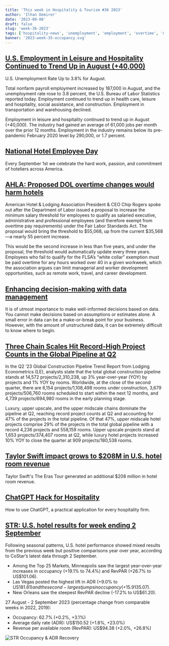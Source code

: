 ```yaml
---
title: 'This week in Hospitality & Tourism #36 2023'
author: 'Ilhan Demirer'
date: '2023-09-08'
draft: false
slug: 'week-36-2023'
tags: ['hospitality-news', 'unemployment', 'employment', 'overtime', 'data', 'construction', 'str']
banner: '2023-week-35-occupancy.svg'
---
```


## [U.S. Employment in Leisure and Hospitality Continued to Trend Up in August (+40,000)](https://www.hotelnewsresource.com/article127947.html)

U.S. Unemployment Rate Up to 3.8% for August.

Total nonfarm payroll employment increased by 187,000 in August, and the unemployment rate rose to 3.8 percent, the U.S. Bureau of Labor Statistics reported today. Employment continued to trend up in health care, leisure and hospitality, social assistance, and construction. Employment in transportation and warehousing declined.

Employment in leisure and hospitality continued to trend up in August (+40,000). The industry had gained an average of 61,000 jobs per month over the prior 12 months. Employment in the industry remains below its pre-pandemic February 2020 level by 290,000, or 1.7 percent.

## [National Hotel Employee Day](https://www.hotelnewsresource.com/article127948.html)

Every September 1st we celebrate the hard work, passion, and commitment of hoteliers across America.

## [AHLA: Proposed DOL overtime changes would harm hotels](https://www.hotelmanagement.net/operate/ahla-proposed-dol-overtime-changes-would-harm-hotels)

American Hotel & Lodging Association President & CEO Chip Rogers spoke out after the Department of Labor issued a proposal to increase the minimum salary threshold for employees to qualify as salaried executive, administrative and professional employees (and therefore exempt from overtime pay requirements) under the Fair Labor Standards Act. The proposal would bring the threshold to $55,068, up from the current $35,568—a nearly 55 percent increase.

This would be the second increase in less than five years, and under the proposal, the threshold would automatically update every three years. Employees who fail to qualify for the FLSA’s “white collar” exemption must be paid overtime for any hours worked over 40 in a given workweek, which the association argues can limit managerial and worker development opportunities, such as remote work, travel, and career development.

## [Enhancing decision-making with data management](https://insights.ehotelier.com/insights/2023/09/01/enhancing-decision-making-how-data-management-empowers-hotel-asset-managers/)

It is of utmost importance to make well-informed decisions based on data. You cannot make decisions based on assumptions or estimates alone. A small error in data can be a make-or-break point for your business. However, with the amount of unstructured data, it can be extremely difficult to know where to begin.

## [Three Chain Scales Hit Record-High Project Counts in the Global Pipeline at Q2](https://www.hospitalitynet.org/news/4117970.html)

In the Q2 ‘23 Global Construction Pipeline Trend Report from Lodging Econometrics (LE), analysts state that the total global construction pipeline stands at 14,572 projects/2,310,238, up 3% year-over-year (YOY) by projects and 1% YOY by rooms. Worldwide, at the close of the second quarter, there are 6,154 projects/1,108,498 rooms under construction, 3,679 projects/506,760 rooms scheduled to start within the next 12 months, and 4,739 projects/694,980 rooms in the early planning stage.

Luxury, upper upscale, and the upper midscale chains dominate the pipeline at Q2, reaching record project counts at Q2 and accounting for 47% of the projects in the total pipeline. Of that 47%, upper midscale hotel projects comprise 29% of the projects in the total global pipeline with a record 4,236 projects and 558,159 rooms. Upper upscale projects stand at 1,653 projects/374,407 rooms at Q2, while luxury hotel projects increased 10% YOY to close the quarter at 909 projects/180,538 rooms.

## [Taylor Swift impact grows to $208M in U.S. hotel room revenue](https://www.hospitalitynet.org/news/4117969.html)

Taylor Swift's The Eras Tour generated an additional $208 million in hotel room revenue.

## [ChatGPT Hack for Hospitality](https://cayugahospitality.com/cory-falter/chatgpt-hack-for-hospitality-5-minute-video/)

How to use ChatGPT, a practical application for every hospitality firm.

## [STR: U.S. hotel results for week ending 2 September](https://str.com/press-release/us-hotel-results-week-ending-2-september)

Following seasonal patterns, U.S. hotel performance showed mixed results from the previous week but positive comparisons year over year, according to CoStar’s latest data through 2 September.

- Among the Top 25 Markets, Minneapolis saw the largest year-over-year increases in occupancy (+19.1% to 74.4%) and RevPAR (+26.7% to US$101.06).
- Las Vegas posted the highest lift in ADR (+9.0% to US$181.61) and the second-largest jumps in occupancy (+15.9% to 74.4%) and RevPAR (+26.3% to US$135.07).
- New Orleans saw the steepest RevPAR decline (-17.2% to US$61.20).

27 August - 2 September 2023 (percentage change from comparable weeks in 2022, 2019):

- Occupancy: 62.7% (+0.2%, +3.1%)
- Average daily rate (ADR): US$150.52 (+1.8%, +23.0%)
- Revenue per available room (RevPAR): US$94.38 (+2.0%, +26.8%)

![STR Occupancy & ADR Recovery](/images/blogimages/2023-week-36-occupancy.svg)
